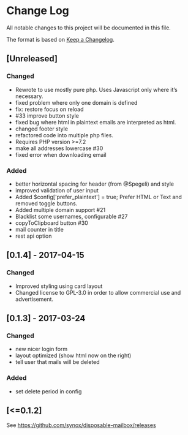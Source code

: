 # Change Log
All notable changes to this project will be documented in this file.

The format is based on [Keep a Changelog](http://keepachangelog.com/).

## [Unreleased]

### Changed
- Rewrote to use mostly pure php. Uses Javascript only where it’s necessary. 
- fixed problem where only one domain is defined
- fix: restore focus on reload
- #33 improve button style
- fixed bug where html in plaintext emails are interpreted as html. 
- changed footer style
- refactored code into multiple php files.
- Requires PHP version  >=7.2
- make all addresses lowercase  #30
- fixed error when downloading email 

### Added 
- better horizontal spacing for header (from @Spegeli) and style
- improved validation of user input
- Added $config['prefer_plaintext'] = true; Prefer HTML or Text and removed toggle buttons.
- Added multiple domain support #21
- Blacklist some usernames, configurable  #27
- copyToClipboard button #30
- mail counter in title
- rest api option

## [0.1.4] - 2017-04-15

### Changed
- Improved styling using card layout
- Changed license to GPL-3.0 in order to allow commercial use and advertisement.

## [0.1.3] - 2017-03-24
### Changed
- new nicer login form
- layout optimized (show html now on the right)
- tell user that mails will be deleted

### Added
- set delete period in config

## [<=0.1.2]
See https://github.com/synox/disposable-mailbox/releases
